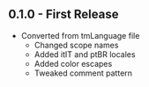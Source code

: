 ## 0.1.0 - First Release
* Converted from tmLanguage file
  * Changed scope names
  * Added itIT and ptBR locales
  * Added color escapes
  * Tweaked comment pattern
